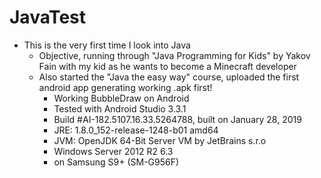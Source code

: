 # JavaTest
- This is the very first time I look into Java
  - Objective, running through "Java Programming for Kids" by Yakov Fain with my kid as he wants to become a Minecraft developer
  - Also started the "Java the easy way" course, uploaded the first android app generating working .apk first!
    - Working BubbleDraw on Android
    - Tested with Android Studio 3.3.1
    - Build #AI-182.5107.16.33.5264788, built on January 28, 2019
    - JRE: 1.8.0_152-release-1248-b01 amd64
    - JVM: OpenJDK 64-Bit Server VM by JetBrains s.r.o
    - Windows Server 2012 R2 6.3
    - on Samsung S9+ (SM-G956F)
